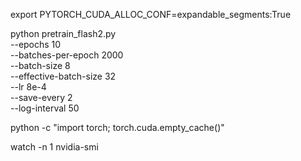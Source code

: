    export PYTORCH_CUDA_ALLOC_CONF=expandable_segments:True



  
  python pretrain_flash2.py \
      --epochs 10 \
      --batches-per-epoch 2000 \
      --batch-size 8 \
      --effective-batch-size 32 \
      --lr 8e-4 \
      --save-every 2 \
      --log-interval 50



 python -c "import torch; torch.cuda.empty_cache()"




  watch -n 1 nvidia-smi